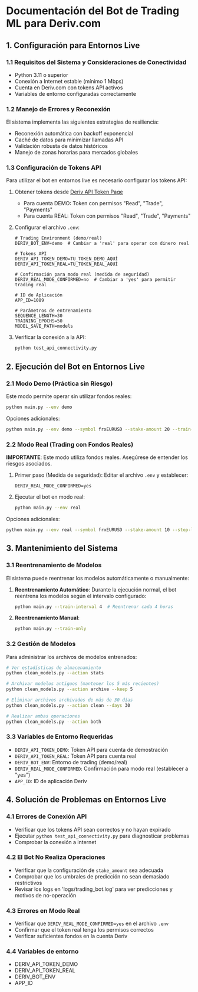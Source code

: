 # Documentación del Bot de Trading ML para Deriv.com

## 1. Configuración para Entornos Live

### 1.1 Requisitos del Sistema y Consideraciones de Conectividad

- Python 3.11 o superior
- Conexión a Internet estable (mínimo 1 Mbps)
- Cuenta en Deriv.com con tokens API activos
- Variables de entorno configuradas correctamente

### 1.2 Manejo de Errores y Reconexión

El sistema implementa las siguientes estrategias de resiliencia:
- Reconexión automática con backoff exponencial
- Caché de datos para minimizar llamadas API
- Validación robusta de datos históricos
- Manejo de zonas horarias para mercados globales

### 1.3 Configuración de Tokens API
Para utilizar el bot en entornos live es necesario configurar los tokens API:

1. Obtener tokens desde [Deriv API Token Page](https://app.deriv.com/account/api-token)
   - Para cuenta DEMO: Token con permisos "Read", "Trade", "Payments"
   - Para cuenta REAL: Token con permisos "Read", "Trade", "Payments"

2. Configurar el archivo `.env`:
   ```
   # Trading Environment (demo/real)
   DERIV_BOT_ENV=demo  # Cambiar a 'real' para operar con dinero real

   # Tokens API
   DERIV_API_TOKEN_DEMO=TU_TOKEN_DEMO_AQUÍ
   DERIV_API_TOKEN_REAL=TU_TOKEN_REAL_AQUÍ

   # Confirmación para modo real (medida de seguridad)
   DERIV_REAL_MODE_CONFIRMED=no  # Cambiar a 'yes' para permitir trading real

   # ID de Aplicación
   APP_ID=1089

   # Parámetros de entrenamiento
   SEQUENCE_LENGTH=30
   TRAINING_EPOCHS=50
   MODEL_SAVE_PATH=models
   ```

3. Verificar la conexión a la API:
   ```bash
   python test_api_connectivity.py
   ```

## 2. Ejecución del Bot en Entornos Live

### 2.1 Modo Demo (Práctica sin Riesgo)
Este modo permite operar sin utilizar fondos reales:

```bash
python main.py --env demo
```

Opciones adicionales:
```bash
python main.py --env demo --symbol frxEURUSD --stake-amount 20 --train-interval 6
```

### 2.2 Modo Real (Trading con Fondos Reales)
**IMPORTANTE**: Este modo utiliza fondos reales. Asegúrese de entender los riesgos asociados.

1. Primer paso (Medida de seguridad): Editar el archivo `.env` y establecer:
   ```
   DERIV_REAL_MODE_CONFIRMED=yes
   ```

2. Ejecutar el bot en modo real:
   ```bash
   python main.py --env real
   ```

Opciones adicionales:
```bash
python main.py --env real --symbol frxEURUSD --stake-amount 10 --stop-loss 0.05
```

## 3. Mantenimiento del Sistema

### 3.1 Reentrenamiento de Modelos

El sistema puede reentrenar los modelos automáticamente o manualmente:

1. **Reentrenamiento Automático**:
   Durante la ejecución normal, el bot reentrena los modelos según el intervalo configurado:
   ```bash
   python main.py --train-interval 4  # Reentrenar cada 4 horas
   ```

2. **Reentrenamiento Manual**:
   ```bash
   python main.py --train-only
   ```

### 3.2 Gestión de Modelos

Para administrar los archivos de modelos entrenados:

```bash
# Ver estadísticas de almacenamiento
python clean_models.py --action stats

# Archivar modelos antiguos (mantener los 5 más recientes)
python clean_models.py --action archive --keep 5

# Eliminar archivos archivados de más de 30 días
python clean_models.py --action clean --days 30

# Realizar ambas operaciones
python clean_models.py --action both
```

### 3.3 Variables de Entorno Requeridas

- `DERIV_API_TOKEN_DEMO`: Token API para cuenta de demostración
- `DERIV_API_TOKEN_REAL`: Token API para cuenta real
- `DERIV_BOT_ENV`: Entorno de trading (demo/real)
- `DERIV_REAL_MODE_CONFIRMED`: Confirmación para modo real (establecer a "yes")
- `APP_ID`: ID de aplicación Deriv

## 4. Solución de Problemas en Entornos Live

### 4.1 Errores de Conexión API
- Verificar que los tokens API sean correctos y no hayan expirado
- Ejecutar `python test_api_connectivity.py` para diagnosticar problemas
- Comprobar la conexión a internet

### 4.2 El Bot No Realiza Operaciones
- Verificar que la configuración de `stake_amount` sea adecuada
- Comprobar que los umbrales de predicción no sean demasiado restrictivos
- Revisar los logs en 'logs/trading_bot.log' para ver predicciones y motivos de no-operación

### 4.3 Errores en Modo Real
- Verificar que `DERIV_REAL_MODE_CONFIRMED=yes` en el archivo `.env`
- Confirmar que el token real tenga los permisos correctos
- Verificar suficientes fondos en la cuenta Deriv

### 4.4  Variables de entorno
- DERIV_API_TOKEN_DEMO
- DERIV_API_TOKEN_REAL
- DERIV_BOT_ENV
- APP_ID